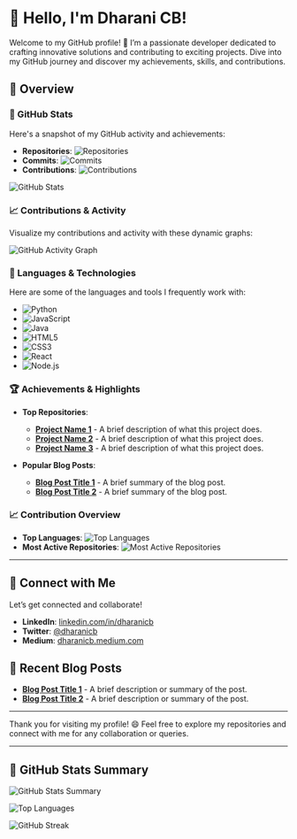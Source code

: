 # 👋 Hello, I'm Dharani CB!

Welcome to my GitHub profile! 🎉 I’m a passionate developer dedicated to crafting innovative solutions and contributing to exciting projects. Dive into my GitHub journey and discover my achievements, skills, and contributions.

## 🚀 Overview

### 🔢 GitHub Stats

Here's a snapshot of my GitHub activity and achievements:

- **Repositories**: ![Repositories](https://img.shields.io/badge/Repositories-100-green?style=flat&logo=github)
- **Commits**: ![Commits](https://img.shields.io/badge/Commits-5000-blue?style=flat&logo=git)
- **Contributions**: ![Contributions](https://img.shields.io/badge/Contributions-2000-orange?style=flat&logo=github)

![GitHub Stats](https://github-readme-stats.vercel.app/api?username=dharanicb98&show_icons=true&count_private=true&hide_title=true&theme=radical)

### 📈 Contributions & Activity

Visualize my contributions and activity with these dynamic graphs:

![GitHub Activity Graph](https://activity-graph.herokuapp.com/graph?username=dharanicb98&theme=react-dark&hide_title=true)

### 🔧 Languages & Technologies

Here are some of the languages and tools I frequently work with:

- ![Python](https://img.shields.io/badge/-Python-3776AB?logo=python&logoColor=white&style=flat)
- ![JavaScript](https://img.shields.io/badge/-JavaScript-F7DF1E?logo=javascript&logoColor=black&style=flat)
- ![Java](https://img.shields.io/badge/-Java-007396?logo=java&logoColor=white&style=flat)
- ![HTML5](https://img.shields.io/badge/-HTML5-E34F26?logo=html5&logoColor=white&style=flat)
- ![CSS3](https://img.shields.io/badge/-CSS3-1572B6?logo=css3&logoColor=white&style=flat)
- ![React](https://img.shields.io/badge/-React-61DAFB?logo=react&logoColor=black&style=flat)
- ![Node.js](https://img.shields.io/badge/-Node.js-339933?logo=node.js&logoColor=white&style=flat)

### 🏆 Achievements & Highlights

- **Top Repositories**:
    - [**Project Name 1**](https://github.com/dharanicb98/project1) - A brief description of what this project does.
    - [**Project Name 2**](https://github.com/dharanicb98/project2) - A brief description of what this project does.
    - [**Project Name 3**](https://github.com/dharanicb98/project3) - A brief description of what this project does.

- **Popular Blog Posts**:
    - [**Blog Post Title 1**](http://yourwebsite.com/blog/post1) - A brief summary of the blog post.
    - [**Blog Post Title 2**](http://yourwebsite.com/blog/post2) - A brief summary of the blog post.

### 📈 Contribution Overview

- **Top Languages**: ![Top Languages](https://github-readme-stats.vercel.app/api/top-langs/?username=dharanicb98&layout=compact&theme=radical)
- **Most Active Repositories**: ![Most Active Repositories](https://github-readme-stats.vercel.app/api/pin/?username=dharanicb98&repo=repo-name)

---

## 🤝 Connect with Me

Let’s get connected and collaborate!

- **LinkedIn**: [linkedin.com/in/dharanicb](https://www.linkedin.com/in/dharanicb/)
- **Twitter**: [@dharanicb](https://twitter.com/dharanicb)
- **Medium**: [dharanicb.medium.com](https://dharanicb.medium.com)

## 📝 Recent Blog Posts

- [**Blog Post Title 1**](http://yourwebsite.com/blog/post1) - A brief description or summary of the post.
- [**Blog Post Title 2**](http://yourwebsite.com/blog/post2) - A brief description or summary of the post.

---

Thank you for visiting my profile! 😄 Feel free to explore my repositories and connect with me for any collaboration or queries.

---

## 🌟 GitHub Stats Summary

![GitHub Stats Summary](https://github-readme-stats.vercel.app/api?username=dharanicb98&show_icons=true&count_private=true&hide_title=true&theme=tokyonight)

![Top Languages](https://github-readme-stats.vercel.app/api/top-langs/?username=dharanicb98&layout=compact&theme=tokyonight)

![GitHub Streak](https://github-readme-streak-stats.herokuapp.com/?user=dharanicb98&theme=tokyonight)
